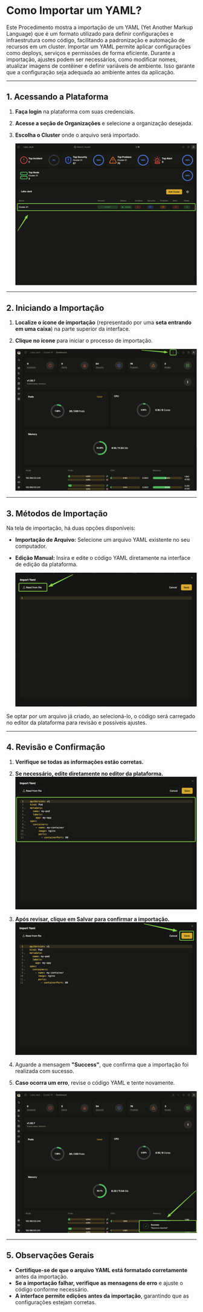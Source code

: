 # Como Importar um YAML?

Este Procedimento mostra a importação de um YAML (Yet Another Markup Language) que é um formato utilizado para definir configurações e infraestrutura como código, facilitando a padronização e automação de recursos em um cluster. Importar um YAML permite aplicar configurações como deploys, serviços e permissões de forma eficiente. Durante a importação, ajustes podem ser necessários, como modificar nomes, atualizar imagens de contêiner e definir variáveis de ambiente. Isso garante que a configuração seja adequada ao ambiente antes da aplicação.

---

## 1. Acessando a Plataforma

1. **Faça login** na plataforma com suas credenciais.
2. **Acesse a seção de Organizações** e selecione a organização desejada.
3. **Escolha o Cluster** onde o arquivo será importado.

   ![Selecionando o Cluster](./img/1.1.png)

---

## 2. Iniciando a Importação

1. **Localize o ícone de importação** (representado por uma **seta entrando em uma caixa**) na parte superior da interface.
2. **Clique no ícone** para iniciar o processo de importação.

   ![Iniciando a Importação](./img/1.2.png)

---

## 3. Métodos de Importação

Na tela de importação, há duas opções disponíveis:

- **Importação de Arquivo:** Selecione um arquivo YAML existente no seu computador.
- **Edição Manual:** Insira e edite o código YAML diretamente na interface de edição da plataforma.

   ![Escolha do Método de Importação](./img/1.3.png)

Se optar por um arquivo já criado, ao selecioná-lo, o código será carregado no editor da plataforma para revisão e possíveis ajustes.

---

## 4. Revisão e Confirmação

1. **Verifique se todas as informações estão corretas.**
2. **Se necessário, edite diretamente no editor da plataforma.**
   ![Revisão do YAML](./img/1.4.png)
3. **Após revisar, clique em Salvar para confirmar a importação.**
   ![Revisão do YAML](./img/1.6.png)
   

4. Aguarde a mensagem **"Success"**, que confirma que a importação foi realizada com sucesso.
5. **Caso ocorra um erro**, revise o código YAML e tente novamente.

   ![Confirmação de Importação](./img/1.5.png)

---

## 5. Observações Gerais

- **Certifique-se de que o arquivo YAML está formatado corretamente** antes da importação.
- **Se a importação falhar, verifique as mensagens de erro** e ajuste o código conforme necessário.
- **A interface permite edições antes da importação**, garantindo que as configurações estejam corretas.